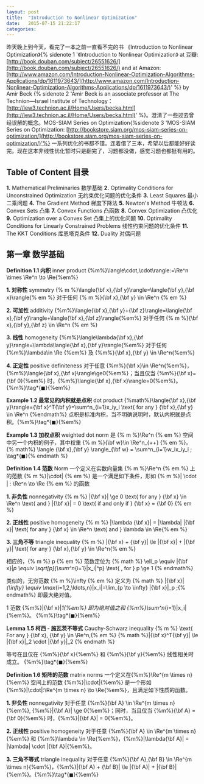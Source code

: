 ```yaml
---
layout: post
title:  "Introduction to Nonlinear Optimization"
date:   2015-07-15 21:22:17
categories:
---
```


昨天晚上到今天，看完了一本之前一直看不完的书 《Introduction to Nonlinear Optimization》{% sidenote 1 '《Introduction to Nonlinear Optimization》 at 豆瓣: [http://book.douban.com/subject/26551626/](http://book.douban.com/subject/26551626/) and at Amazon: [http://www.amazon.com/Introduction-Nonlinear-Optimization-Algorithms-Applications/dp/1611973643/](http://www.amazon.com/Introduction-Nonlinear-Optimization-Algorithms-Applications/dp/1611973643/)' %} by Amir Beck {% sidenote 2 'Amir Beck is an associate professor at The Technion—Israel Institute of Technology： [http://iew3.technion.ac.il/Home/Users/becka.html](http://iew3.technion.ac.il/Home/Users/becka.html)' %}。澄清了一些过去曾经误解的概念。MOS-SIAM Series on Optimization{%sidenote 3 'MOS-SIAM Series on Optimization: [http://bookstore.siam.org/mos-siam-series-on-optimization/](http://bookstore.siam.org/mos-siam-series-on-optimization/)'%} 一系列优化的书都不错。连着借了三本，希望以后都能好好读完。现在这本非线性优化暂时只是翻完了，习题都没做，感觉习题也都挺有用的。

<!--more-->

## Table of Content 目录

**1.** Mathematical Preliminaries 数学基础
**2.** Optimality Conditions for Unconstrained Optimization 无约束优化问题的优化条件
**3.** Least Squares 最小二乘问题
**4.** The Gradient Method 梯度下降法
**5.** Newton's Method 牛顿法
**6.** Convex Sets 凸集
**7.** Convex Functions 凸函数
**8.** Convex Optimization 凸优化
**9.** Optimization over a Convex Set 凸集上的优化问题
**10.** Optimality Conditions for Linearly Constrained Problems 线性约束问题的优化条件
**11.** The KKT Conditions 库恩塔克条件
**12.** Duality 对偶问题

## 第一章 数学基础

**Definition 1.1 内积** inner product {%m%}\langle\cdot,\cdot\rangle:=\Re^n \times \Re^n \to \Re{%em%}

**1. 对称性** symmetry {% m %}\langle{\bf x},{\bf y}\rangle=\langle{\bf y},{\bf x}\rangle{% em %} 对于任何 {% m %}{\bf x},{\bf y} \in \Re^n {% em %}

**2. 可加性** additivity {%m%}\langle{\bf x},{\bf y}+{\bf z}\rangle=\langle{\bf x},{\bf y}\rangle+\langle{\bf x},{\bf z}\rangle{%em%} 对于任何 {% m %}{\bf x},{\bf y},{\bf z} \in \Re^n {% em %}

**3. 线性** homogeneity {%m%}\langle\lambda{\bf x},{\bf y}\rangle=\lambda\langle{\bf x},{\bf y}\rangle{%em%} 对于任何 {%m%}\lambda\in \Re {%em%} 及 {%m%}{\bf x},{\bf y} \in \Re^n{%em%}

**4. 正定性** positive definiteness 对于任意 {%m%}{\bf x}\in \Re^n{%em%}， {%m%}\langle{\bf x},{\bf x}\rangle\ge0{%em%}；当且仅当 {%m%}{\bf x}={\bf 0}{%em%} 时，{%m%}\langle{\bf x},{\bf x}\rangle=0{%em%}。 {%m%}\tag*{$\blacksquare$}{%em%}

**Example 1.2 最常见的内积就是点积** dot product
{%math%}\langle{\bf x},{\bf y}\rangle={\bf x}^T{\bf y}=\sum^n_{i=1}x_iy_i \text{ for any } {\bf x},{\bf y} \in \Re^n {%endmath%}
点积是标准内积，当不明确说明时，默认内积就是点积。{%m%}\tag*{$\blacksquare$}{%em%}

**Example 1.3 加权点积** weighted dot norm 是 {% m %}\Re^n {% em %} 空间中另一个内积的例子，其中权重 {% m %}{\bf w}\in \Re^n_{++} {% em %}。
{% math%} \langle {\bf x},{\bf y} \rangle_{\bf w} = \sum^n_{i=1}w_ix_iy_i \; \tag*{$\blacksquare$}{% endmath %}

**Definition 1.4 范数** Norm 一个定义在实数向量集 {% m %}\Re^n {% em %} 上的范数 {% m %}\|\cdot\| {% em %} 是一个满足如下条件，形如 {% m %}\| \cdot \| : \Re^n \to \Re {% em %} 的函数

**1. 非负性** nonnegativity {% m %} \|{\bf x}\| \ge 0 \text{ for any } {\bf x} \in \Re^n \text{ and } \|{\bf x}\| = 0 \text{ if and only if } {\bf x} = {\bf 0} {% em %}

**2. 正线性** positive homogeneity {% m %} |\lambda {\bf x}\| = |\lambda| \|{\bf x}\| \text{ for any } {\bf x} \in \Re^n \text{ and } \lambda \in \Re{% em %}

**3. 三角不等** triangle inequality  {% m %} \|{\bf x} + {\bf y}\| \le \|{\bf x}\| + \|{\bf y}\| \text{ for any } {\bf x},{\bf y} \in \Re^n{% em %}

相应的，{% m %} p {% em %} 范数定位为
{% math %} \ell_p \equiv \|{\bf x}\|_p \equiv \sqrt[p]{\sum^n_{i=1}|x_i|^p} \text{ , for }  p \ge 1 {% endmath%}

类似的，无穷范数 {% m %}\infty {% em %} 定义为
{% math %} \|{\bf x}\|_{\infty} \equiv \max_{i=1,2,\ldots,n}|x_i|=\lim_{p \to \infty} \|{\bf x}\|_p \;{% endmath%}
即最大绝对值。

1 范数 {%m%}\|{\bf x}\|_1{%em%} 即为绝对值之和 {%m%}\sum^n_{i=1}|x_i|{%em%}。 {%m%}\tag*{$\blacksquare$}{%em%}

**Lemma 1.5 柯西 - 施瓦茨不等式** Cauchy-Schwarz inequality {% m %} \text{ For any } {\bf x}, {\bf y} \in \Re^n,{% em %}
{% math %}|{\bf x}^T{\bf y}| \le \|{\bf x}\|_2 \cdot \|{\bf y}\|_2 {% endmath %}

等号在且仅在 {%m%}{\bf x}{%em%} 和 {%m%}{\bf y}{%em%} 线性相关时成立。 {%m%}\tag*{$\blacksquare$}{%em%}

**Definition 1.6 矩阵的范数** matrix norms 一个定义在{%m%}\Re^{m \times n}{%em%} 空间上的范数 {%m%}\|\cdot\|{%em%} 是一个形如 {%m%}\|\cdot\|:\Re^{m \times n} \to \Re{%em%}，且满足如下性质的函数。

**1. 非负性** nonnegativity 对于任意 {%m%}{\bf A} \in \Re^{m \times n}{%em%}, {%m%}\|{\bf A}\| \ge 0{%em%}；同时，当且仅当 {%m%}{\bf A} = {\bf 0}{%em%} 时，{%m%}\|{\bf A}\| = 0{%em%}。

**2. 正线性** positive homogeneity 对于任意 {%m%}{\bf A} \in \Re^{m \times n}{%em%} 和 {%m%}\lambda \in \Re{%em%}，{%m%}\|\lambda{\bf A}\| = |\lambda| \cdot \|{\bf A}\|{%em%}。

**3. 三角不等式** triangle inequality 对于任意 {%m%}{\bf A},{\bf B} \in \Re^{m \times n}{%em%}，{%m%}\|{\bf A} + {\bf B}\| \le \|{\bf A}\| + \|{\bf B}\|{%em%}。{%m%}\tag*{$\blacksquare$}{%em%}